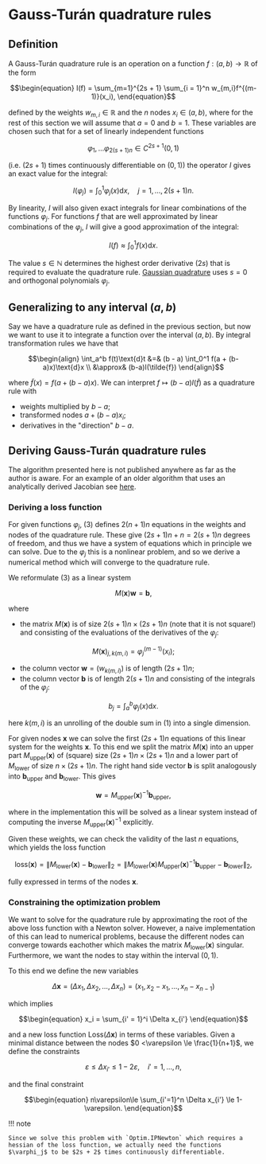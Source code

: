 # Gauss-Turán quadrature rules

## Definition

A Gauss-Turán quadrature rule is an operation on a function $f : (a,b) \rightarrow \mathbb{R}$ of the form

```math
\begin{equation}
    I(f) = \sum_{m=1}^{2s + 1} \sum_{i = 1}^n w_{m,i}f^{(m-1)}(x_i),
\end{equation}
```

defined by the weights $w_{m,i} \in \mathbb{R}$ and the $n$ nodes $x_i \in (a, b)$, where for the rest of this section we will assume that $a = 0$ and $b = 1$. These variables are chosen such that for a set of linearly independent functions

```math
\begin{equation}
    \varphi_1, \ldots \varphi_{2(s+1)n} \in C^{2s+1}(0,1)
\end{equation}
```

(i.e. $(2s+1)$ times continuously differentiable on $(0,1)$) the operator $I$ gives an exact value for the integral:

```math
\begin{equation}
    I(\varphi_j) = \int_0^1\varphi_j(x)\text{d}x, \quad j=1,\ldots,2(s+1)n.
\end{equation}
```

By linearity, $I$ will also given exact integrals for linear combinations of the functions $\varphi_j$. For functions $f$ that are well approximated by linear combinations of the $\varphi_j$, $I$ will give a good approximation of the integral:

```math
\begin{equation}
    I(f) \approx \int_0^1f(x)\text{d}x.
\end{equation}
```

The value $s \in \mathbb{N}$ determines the highest order derivative ($2s$) that is required to evaluate the quadrature rule. [Gaussian quadrature](https://en.wikipedia.org/wiki/Gaussian_quadrature) uses $s = 0$ and orthogonal polynomials $\varphi_j$.

## Generalizing to any interval $(a,b)$

Say we have a quadrature rule as defined in the previous section, but now we want to use it to integrate a function over the interval $(a,b)$. By integral transformation rules we have that

```math
\begin{align}
    \int_a^b f(t)\text{d}t &=& (b - a) \int_0^1 f(a + (b-a)x)\text{d}x \\
    &\approx& (b-a)I(\tilde{f})
\end{align}
```

where $\tilde{f}(x) = f(a + (b-a)x)$. We can interpret $f \mapsto (b-a)I(\tilde{f})$ as a quadrature rule with

  - weights multiplied by $b-a$;
  - transformed nodes $a + (b-a)x_i$;
  - derivatives in the "direction" $b - a$.

## Deriving Gauss-Turán quadrature rules

The algorithm presented here is not published anywhere as far as the author is aware. For an example of an older algorithm that uses an analytically derived Jacobian see [here](https://www.sciencedirect.com/science/article/pii/S0898122100850014?via%3Dihub).

### Deriving a loss function

For given functions $\varphi_j$, (3) defines $2(n+1)n$ equations in the weights and nodes of the quadrature rule. These give $(2s + 1)n + n = 2(s + 1)n$ degrees of freedom, and thus we have a system of equations which in principle we can solve. Due to the $\varphi_j$ this is a nonlinear problem, and so we derive a numerical method which will converge to the quadrature rule.

We reformulate (3) as a linear system

```math
\begin{equation}
    M(\mathbf{x})\mathbf{w} = \mathbf{b},
\end{equation}
```

where

  - the matrix $M(\mathbf{x})$ is of size $2(s+1)n \times (2s + 1)n$ (note that it is not square!) and consisting of the evaluations of the derivatives of the $\varphi_j$:

```math
\begin{equation}
M(\mathbf{x})_{j,k(m, i)} = \varphi_j^{(m-1)}(x_i);
\end{equation}
```

  - the column vector $\mathbf{w} = (w_{k(m, i)})$ is of length $(2s+1)n$;
  - the column vector $\mathbf{b}$ is of length $2(s+1)n$ and consisting of the integrals of the $\varphi_j$:

```math
\begin{equation}
    b_j = \int_a^b \varphi_j(x)\text{d}x.
\end{equation}
```

here $k(m,i)$ is an unrolling of the double sum in (1) into a single dimension.

For given nodes $\mathbf{x}$ we can solve the first $(2s+1)n$ equations of this linear system for the weights $\mathbf{x}$. To this end we split the matrix $M(\mathbf{x})$ into an upper part $M_\text{upper}(\mathbf{x})$ of (square) size $(2s+1)n \times (2s+1)n$ and a lower part of $M_\text{lower}$ of size $n \times (2s + 1)n$. The right hand side vector $\mathbf{b}$ is split analogously into $\mathbf{b}_\text{upper}$ and $\mathbf{b}_\text{lower}$. This gives

```math
\begin{equation}
    \mathbf{w} = M_\text{upper}(\mathbf{x})^{-1}\mathbf{b}_\text{upper},
\end{equation}
```

where in the implementation this will be solved as a linear system instead of computing the inverse $M_\text{upper}(\mathbf{x})^{-1}$ explicitly.

Given these weights, we can check the validity of the last $n$ equations, which yields the loss function

```math
\begin{equation}
    \text{loss}(\mathbf{x}) = \|M_\text{lower}(\mathbf{x}) - \mathbf{b}_\text{lower}\|_2 
    = 
    \|M_\text{lower}(\mathbf{x})M_\text{upper}(\mathbf{x})^{-1}\mathbf{b}_\text{upper} - \mathbf{b}_\text{lower} \|_2,
\end{equation}
```

fully expressed in terms of the nodes $\mathbf{x}$.

### Constraining the optimization problem

We want to solve for the quadrature rule by approximating the root of the above loss function with a Newton solver. However, a naive implementation of this can lead to numerical problems, because the different nodes can converge towards eachother which makes the matrix $M_\text{lower}(\mathbf{x})$ singular. Furthermore, we want the nodes to stay within the interval $(0,1)$.

To this end we define the new variables

```math
\begin{equation}
    \Delta \mathbf{x} = (\Delta x_1, \Delta x_2, \ldots, \Delta x_n) = (x_1, x_2 - x_1, \ldots, x_n - x_{n-1})
\end{equation}
```

which implies

```math
\begin{equation}
    x_i = \sum_{i' = 1}^i \Delta x_{i'}
\end{equation}
```

and a new loss function $\text{Loss}(\Delta\mathbf{x})$ in terms of these variables. Given a minimal distance between the nodes $0 <\varepsilon \le \frac{1}{n+1}$, we define the constraints

```math
\begin{equation}
    \varepsilon \le \Delta x_{i'} \le 1-2\varepsilon, \quad i' = 1, \ldots, n,
\end{equation}
```

and the final constraint

```math
\begin{equation}
    n\varepsilon\le \sum_{i'=1}^n \Delta x_{i'} \le 1-\varepsilon.
\end{equation}
```

!!! note
    
    Since we solve this problem with `Optim.IPNewton` which requires a hessian of the loss function, we actually need the functions $\varphi_j$ to be $2s + 2$ times continuously differentiable.
